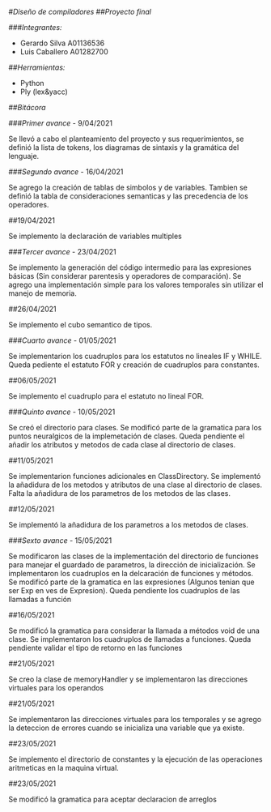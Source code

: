 #*Diseño de compiladores*
##*Proyecto final*

###*Integrantes:*
- Gerardo Silva A01136536
- Luis Caballero A01282700

##*Herramientas:*
- Python 
- Ply (lex&yacc)

##*Bitácora*

###*Primer avance* - 9/04/2021

Se llevó a cabo el planteamiento del proyecto y sus requerimientos, se definió la lista de tokens, los diagramas de sintaxis y la gramática del lenguaje.

###*Segundo avance* - 16/04/2021

Se agrego la creación de tablas de simbolos y de variables. Tambien se definió la tabla de consideraciones semanticas y las precedencia de los operadores.


##19/04/2021

Se implemento la declaración de variables multiples 

###*Tercer avance* - 23/04/2021

Se implemento la generación del código intermedio para las expresiones básicas (Sin considerar parentesis y operadores de comparación). Se agrego una implementación simple para los valores temporales sin utilizar el manejo de memoria.

##26/04/2021

Se implemento el cubo semantico de tipos.

###*Cuarto avance* - 01/05/2021

Se implementarion los cuadruplos para los estatutos no lineales IF y WHILE. Queda pediente el estatuto FOR y creación de cuadruplos para constantes.    

##06/05/2021

Se implemento el cuadruplo para el estatuto no lineal FOR.

###*Quinto avance* - 10/05/2021

Se creó el directorio para clases. Se modificó parte de la gramatica para los puntos neuralgicos de la implemetación de clases. Queda pendiente el añadir los atributos y metodos de cada clase al directorio de clases.

##11/05/2021

Se implementarion funciones adicionales en ClassDirectory. Se implementó la añadidura de los metodos y atributos de una clase al directorio de clases. Falta la añadidura de los parametros de los metodos de las clases.

##12/05/2021

Se implementó la añadidura de los parametros a los metodos de clases. 

###*Sexto avance* - 15/05/2021

Se modificaron las clases de la implementación del directorio de funciones para manejar el guardado de parametros, la dirección de inicialización. Se implementaron los cuadruplos en la delcaración de funciones y métodos. Se modificó parte de la gramatica en las expresiones (Algunos tenian que ser Exp en ves de Expresion). Queda pendiente los cuadruplos de las llamadas a función

##16/05/2021

Se modificó la gramatica para considerar la llamada a métodos void de una clase. Se implementaron los cuadruplos de llamadas a funciones. Queda pendiente validar el tipo de retorno en las funciones

##21/05/2021

Se creo la clase de memoryHandler y se implementaron las direcciones virtuales para los operandos 

##21/05/2021

Se implementaron las direcciones virtuales para los temporales y se agrego la deteccion de errores cuando se inicializa una variable que ya existe. 

##23/05/2021

Se implemento el directorio de constantes y la ejecución de las operaciones aritmeticas en la maquina virtual.

##23/05/2021

Se modificó la gramatica para aceptar declaracion de arreglos